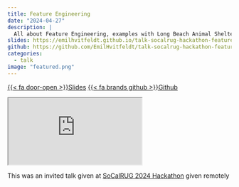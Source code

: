 ```yaml
---
title: Feature Engineering
date: "2024-04-27"
description: |
  All about Feature Engineering, examples with Long Beach Animal Shelter
slides: https://emilhvitfeldt.github.io/talk-socalrug-hackathon-feature-engineering/
github: https://github.com/EmilHvitfeldt/talk-socalrug-hackathon-feature-engineering
categories:
  - talk
image: "featured.png"
---
```


<a href="https://emilhvitfeldt.github.io/talk-socalrug-hackathon-feature-engineering/" class="listing-slides btn-links">{{< fa door-open >}}Slides<a>
<a href="https://github.com/EmilHvitfeldt/talk-socalrug-hackathon-feature-engineering" class="listing-github btn-links">{{< fa brands github >}}Github<a>
      
<iframe class="slide-deck" src="https://emilhvitfeldt.github.io/talk-socalrug-hackathon-feature-engineering/"></iframe>
        
This was an invited talk given at [SoCalRUG 2024 Hackathon](https://github.com/socalrug/hackathon-2024-04) given remotely
